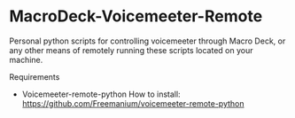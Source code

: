 # MacroDeck-Voicemeeter-Remote
Personal python scripts for controlling voicemeeter through Macro Deck, or any other means of remotely running these scripts located on your machine.

Requirements 
- Voicemeeter-remote-python
How to install: https://github.com/Freemanium/voicemeeter-remote-python
